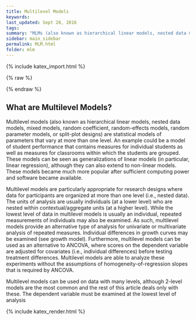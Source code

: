 ```yaml
---
title: Multilevel Models
keywords: 
last_updated: Sept 28, 2016
tags: 
summary: "MLMs (also known as hierarchical linear models, nested data models, mixed models, random coefficient, random-effects models, random parameter models, or split-plot designs) are statistical models of parameters that vary at more than one level."
sidebar: main_sidebar
permalink: MLM.html
folder: mlm
---
```


{% include katex_import.html %} 

{% raw %}
<!-- The Normal Distribution -->
<div class="equation" data-expr="\displaystyle P(x)=\frac{1}{\sigma\sqrt{2\pi}}e^{-\frac{(x-\mu)^2}{2\sigma ^2}}"></div>
{% endraw %}


## What are Multilevel Models?

Multilevel models (also known as hierarchical linear models, nested data models, mixed models, random coefficient, random-effects models, random parameter models, or split-plot designs) are statistical models of parameters that vary at more than one level. An example could be a model of student performance that contains measures for individual students as well as measures for classrooms within which the students are grouped. These models can be seen as generalizations of linear models (in particular, linear regression), although they can also extend to non-linear models. These models became much more popular after sufficient computing power and software became available.

Multilevel models are particularly appropriate for research designs where data for participants are organized at more than one level (i.e., nested data). The units of analysis are usually individuals (at a lower level) who are nested within contextual/aggregate units (at a higher level). While the lowest level of data in multilevel models is usually an individual, repeated measurements of individuals may also be examined. As such, multilevel models provide an alternative type of analysis for univariate or multivariate analysis of repeated measures. Individual differences in growth curves may be examined (see growth model). Furthermore, multilevel models can be used as an alternative to ANCOVA, where scores on the dependent variable are adjusted for covariates (i.e., individual differences) before testing treatment differences. Multilevel models are able to analyze these experiments without the assumptions of homogeneity-of-regression slopes that is required by ANCOVA.

Multilevel models can be used on data with many levels, although 2-level models are the most common and the rest of this article deals only with these. The dependent variable must be examined at the lowest level of analysis

<script type="text/javascript">

    // grab all elements in DOM with the class 'equation'
    var tex = document.getElementsByClassName("equation");

    // for each element, render the expression attribute
    Array.prototype.forEach.call(tex, function(el) {
        katex.render(el.getAttribute("data-expr"), el);
    });

</script>

{% include katex_render.html %} 
